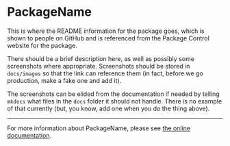 # PackageName

This is where the README information for the package goes, which is shown to
people on GitHub and is referenced from the Package Control website for the
package.

There should be a brief description here, as well as possibly some screenshots
where appropriate. Screenshots should be stored in `docs/images` so that the
link can reference them (in fact, before we go production, make a fake one and
add it).

The screenshots can be elided from the documentation if needed by telling
`mkdocs` what files in the `docs` folder it should not handle. There is no
example of that currently (but, you know, add one when you do the thing above).

---

For more information about PackageName, please see
[the online documentation](https://mkdocs-pkg-base.odatnurd.net).
